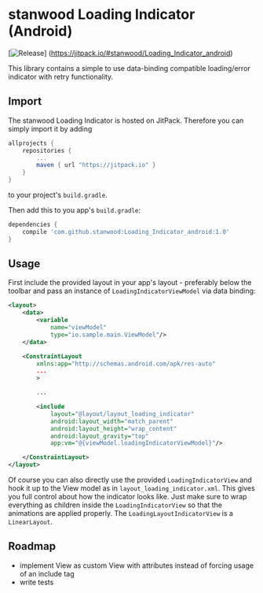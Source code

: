 # stanwood Loading Indicator (Android)

[![Release](https://jitpack.io/v/stanwood/Loading_Indicator_android.svg?style=flat-square)]
(https://jitpack.io/#stanwood/Loading_Indicator_android)

This library contains a simple to use data-binding compatible loading/error indicator with retry functionality.

## Import

The stanwood Loading Indicator is hosted on JitPack. Therefore you can simply import it by adding

```groovy
allprojects {
    repositories {
        ...
        maven { url "https://jitpack.io" }
    }
}
```

to your project's `build.gradle`.

Then add this to you app's `build.gradle`:

```groovy
dependencies {
    compile 'com.github.stanwood:Loading_Indicator_android:1.0'
}
```

## Usage

First include the provided layout in your app's layout - preferably below the toolbar and pass an instance of `LoadingIndicatorViewModel` via data binding:

```xml
<layout>
    <data>
        <variable
            name="viewModel"
            type="io.sample.main.ViewModel"/>
    </data>

    <ConstraintLayout
        xmlns:app="http://schemas.android.com/apk/res-auto"
        ...
        >

        ...

        <include
            layout="@layout/layout_loading_indicator"
            android:layout_width="match_parent"
            android:layout_height="wrap_content"
            android:layout_gravity="top"
            app:vm="@{viewModel.loadingIndicatorViewModel}"/>

    </ConstraintLayout>
</layout>
```

Of course you can also directly use the provided `LoadingIndicatorView` and hook it up to the View model as in `layout_loading_indicator.xml`. This gives you full control about how the indicator looks like. Just make sure to wrap everything as children inside the `LoadingIndicatorView` so that the animations are applied properly. The `LoadingLayoutIndicatorView` is a `LinearLayout`.

## Roadmap

- implement View as custom View with attributes instead of forcing usage of an include tag
- write tests
